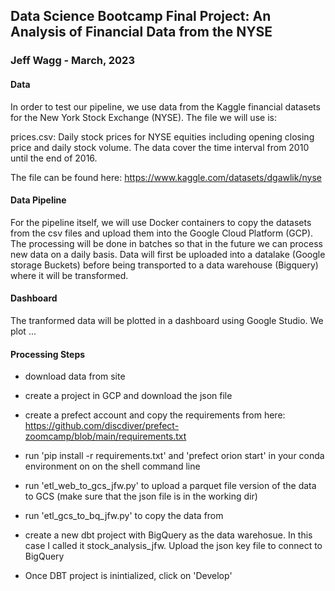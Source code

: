 ## Data Science Bootcamp Final Project: An Analysis of Financial Data from the NYSE
### Jeff Wagg - March, 2023

#### Data

In order to test our pipeline, we use data from the Kaggle financial datasets for the New York Stock Exchange (NYSE). The file we will use is: 

prices.csv: Daily stock prices for NYSE equities including opening closing price and daily stock volume. The data cover the time interval from 2010 until the end of 2016. 

The file can be found here: https://www.kaggle.com/datasets/dgawlik/nyse

#### Data Pipeline

For the pipeline itself, we will use Docker containers to copy the datasets from the csv files and upload them into the Google Cloud Platform (GCP). The processing will be done in batches so that in the future we can process new data on a daily basis. Data will first be uploaded into a datalake (Google storage Buckets) before being transported to a data warehouse (Bigquery) where it will be transformed. 

#### Dashboard

The tranformed data will be plotted in a dashboard using Google Studio. We plot ... 

#### Processing Steps

- download data from site 

- create a project in GCP and download the json file

- create a prefect account and copy the requirements from here: https://github.com/discdiver/prefect-zoomcamp/blob/main/requirements.txt

- run 'pip install -r requirements.txt' and 'prefect orion start' in your conda environment on on the shell command line 

- run 'etl_web_to_gcs_jfw.py' to upload a parquet file version of the data to GCS (make sure that the json file is in the working dir)

- run 'etl_gcs_to_bq_jfw.py' to copy the data from 

- create a new dbt project with BigQuery as the data warehosue. In this case I called it stock_analysis_jfw. Upload the json key file to connect to BigQuery 

- Once DBT project is inintialized, click on 'Develop'
